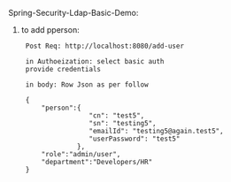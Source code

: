 Spring-Security-Ldap-Basic-Demo:

1) to add pperson:
		
		Post Req: http://localhost:8080/add-user

		in Authoeization: select basic auth
		provide credentials

		in body: Row Json as per follow

		{
			"person":{
					    "cn": "test5",
					    "sn": "testing5",
					    "emailId": "testing5@again.test5",
					    "userPassword": "test5"
					 },
			"role":"admin/user",
			"department":"Developers/HR"
		}


